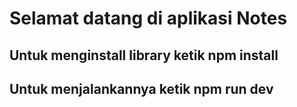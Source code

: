 # Selamat datang di aplikasi Notes

## Untuk menginstall library ketik npm install

## Untuk menjalankannya ketik npm run dev
